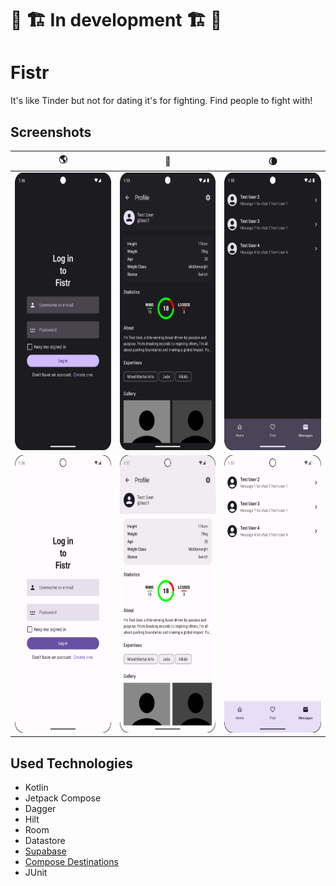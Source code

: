 # 🚧 🏗️ In development 🏗️ 🚧

# Fistr
It's like Tinder but not for dating it's for fighting.
Find people to fight with!

## Screenshots
|:earth_americas:| :rocket:| :waning_crescent_moon:|
| ------------------------- | ------------------ | ---------------------------------------- |
| <img src="./screenshots/dark-0.png" width="216" height="444"> | <img src="./screenshots/dark-1.png" width="216" height="444"> | <img src="./screenshots/dark-2.png" width="216" height="444">|
| <img src="./screenshots/light-0.png" width="216" height="444"> | <img src="./screenshots/light-1.png" width="216" height="444"> | <img src="./screenshots/light-2.png" width="216" height="444">|

## Used Technologies
- Kotlin
- Jetpack Compose
- Dagger
- Hilt
- Room
- Datastore
- [Supabase](https://github.com/supabase/supabase)
- [Compose Destinations](https://github.com/raamcosta/compose-destinations)
- JUnit
